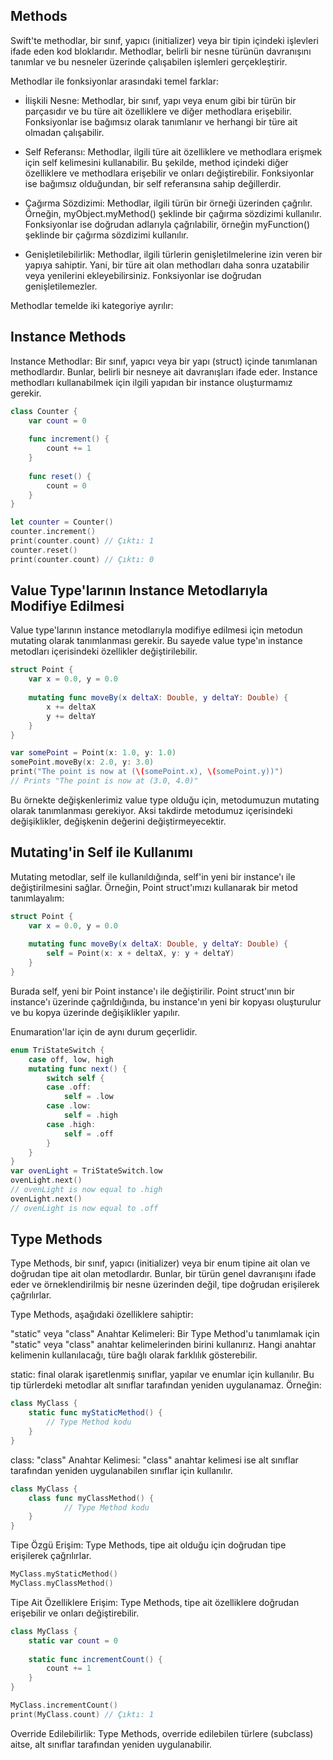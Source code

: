 ## Methods

Swift'te methodlar, bir sınıf, yapıcı (initializer) veya bir tipin içindeki işlevleri ifade eden kod bloklarıdır. Methodlar, belirli bir nesne türünün davranışını tanımlar ve bu nesneler üzerinde çalışabilen işlemleri gerçekleştirir. 

Methodlar ile fonksiyonlar arasındaki temel farklar:

- İlişkili Nesne: Methodlar, bir sınıf, yapı veya enum gibi bir türün bir parçasıdır ve bu türe ait özelliklere ve diğer methodlara erişebilir. Fonksiyonlar ise bağımsız olarak tanımlanır ve herhangi bir türe ait olmadan çalışabilir.


- Self Referansı: Methodlar, ilgili türe ait özelliklere ve methodlara erişmek için self kelimesini kullanabilir. Bu şekilde, method içindeki diğer özelliklere ve methodlara erişebilir ve onları değiştirebilir. Fonksiyonlar ise bağımsız olduğundan, bir self referansına sahip değillerdir.

- Çağırma Sözdizimi: Methodlar, ilgili türün bir örneği üzerinden çağrılır. Örneğin, myObject.myMethod() şeklinde bir çağırma sözdizimi kullanılır. Fonksiyonlar ise doğrudan adlarıyla çağrılabilir, örneğin myFunction() şeklinde bir çağırma sözdizimi kullanılır.

- Genişletilebilirlik: Methodlar, ilgili türlerin genişletilmelerine izin veren bir yapıya sahiptir. Yani, bir türe ait olan methodları daha sonra uzatabilir veya yenilerini ekleyebilirsiniz. Fonksiyonlar ise doğrudan genişletilemezler.

Methodlar temelde iki kategoriye ayrılır:

## Instance Methods

Instance Methodlar: Bir sınıf, yapıcı veya bir yapı (struct) içinde tanımlanan methodlardır. Bunlar, belirli bir nesneye ait davranışları ifade eder. Instance methodları kullanabilmek için ilgili yapıdan bir instance oluşturmamız gerekir.

```swift
class Counter {
    var count = 0
    
    func increment() {
        count += 1
    }
    
    func reset() {
        count = 0
    }
}

let counter = Counter()
counter.increment()
print(counter.count) // Çıktı: 1
counter.reset()
print(counter.count) // Çıktı: 0
```
## Value Type'larının Instance Metodlarıyla Modifiye Edilmesi

Value type'larının instance metodlarıyla modifiye edilmesi için metodun mutating olarak tanımlanması gerekir. Bu sayede value type'ın instance metodları içerisindeki özellikler değiştirilebilir.

```swift
struct Point {
    var x = 0.0, y = 0.0
    
    mutating func moveBy(x deltaX: Double, y deltaY: Double) {
        x += deltaX
        y += deltaY
    }
}

var somePoint = Point(x: 1.0, y: 1.0)
somePoint.moveBy(x: 2.0, y: 3.0)
print("The point is now at (\(somePoint.x), \(somePoint.y))")
// Prints "The point is now at (3.0, 4.0)"
```

Bu örnekte değişkenlerimiz value type olduğu için, metodumuzun mutating olarak tanımlanması gerekiyor. Aksi takdirde metodumuz içerisindeki değişiklikler, değişkenin değerini değiştirmeyecektir.

## Mutating'in Self ile Kullanımı

Mutating metodlar, self ile kullanıldığında, self'in yeni bir instance'ı ile değiştirilmesini sağlar. Örneğin, Point struct'ımızı kullanarak bir metod tanımlayalım:

```swift
struct Point {
    var x = 0.0, y = 0.0
    
    mutating func moveBy(x deltaX: Double, y deltaY: Double) {
        self = Point(x: x + deltaX, y: y + deltaY)
    }
}
```
Burada self, yeni bir Point instance'ı ile değiştirilir. Point struct'ının bir instance'ı üzerinde çağrıldığında, bu instance'ın yeni bir kopyası oluşturulur ve bu kopya üzerinde değişiklikler yapılır. 

Enumaration'lar için de aynı durum geçerlidir. 

```swift
enum TriStateSwitch {
    case off, low, high
    mutating func next() {
        switch self {
        case .off:
            self = .low
        case .low:
            self = .high
        case .high:
            self = .off
        }
    }
}
var ovenLight = TriStateSwitch.low
ovenLight.next()
// ovenLight is now equal to .high
ovenLight.next()
// ovenLight is now equal to .off
```

## Type Methods

Type Methods, bir sınıf, yapıcı (initializer) veya bir enum tipine ait olan ve doğrudan tipe ait olan metodlardır. Bunlar, bir türün genel davranışını ifade eder ve örneklendirilmiş bir nesne üzerinden değil, tipe doğrudan erişilerek çağrılırlar.

Type Methods, aşağıdaki özelliklere sahiptir:

"static" veya "class" Anahtar Kelimeleri: Bir Type Method'u tanımlamak için "static" veya "class" anahtar kelimelerinden birini kullanırız. Hangi anahtar kelimenin kullanılacağı, türe bağlı olarak farklılık gösterebilir.

static: final olarak işaretlenmiş sınıflar, yapılar ve enumlar için kullanılır. Bu tip türlerdeki metodlar alt sınıflar tarafından yeniden uygulanamaz. Örneğin:

```swift
class MyClass {
    static func myStaticMethod() {
        // Type Method kodu
    }
}
```

class: "class" Anahtar Kelimesi: "class" anahtar kelimesi ise alt sınıflar tarafından yeniden uygulanabilen sınıflar için kullanılır. 

```swift
class MyClass {
    class func myClassMethod() {
            // Type Method kodu
    }
}
```

Tipe Özgü Erişim: Type Methods, tipe ait olduğu için doğrudan tipe erişilerek çağrılırlar.

```swift
MyClass.myStaticMethod()
MyClass.myClassMethod()
```

Tipe Ait Özelliklere Erişim: Type Methods, tipe ait özelliklere doğrudan erişebilir ve onları değiştirebilir. 

```swift
class MyClass {
    static var count = 0
    
    static func incrementCount() {
        count += 1
    }
}

MyClass.incrementCount()
print(MyClass.count) // Çıktı: 1
```

Override Edilebilirlik: Type Methods, override edilebilen türlere (subclass) aitse, alt sınıflar tarafından yeniden uygulanabilir.





